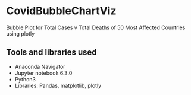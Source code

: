 # CovidBubbleChartViz
Bubble Plot for Total Cases v Total Deaths of 50 Most Affected Countries using plotly

## Tools and libraries used
* Anaconda Navigator
* Jupyter notebook 6.3.0
* Python3
* Libraries: Pandas, matplotlib, plotly
